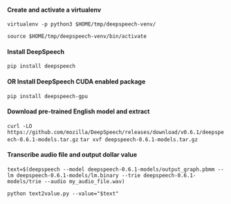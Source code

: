 #### Create and activate a virtualenv
`virtualenv -p python3 $HOME/tmp/deepspeech-venv/`

`source $HOME/tmp/deepspeech-venv/bin/activate`

#### Install DeepSpeech
`pip install deepspeech`

#### OR Install DeepSpeech CUDA enabled package
`pip install deepspeech-gpu`

#### Download pre-trained English model and extract
`curl -LO https://github.com/mozilla/DeepSpeech/releases/download/v0.6.1/deepspeech-0.6.1-models.tar.gz`
`tar xvf deepspeech-0.6.1-models.tar.gz`

#### Transcribe audio file and output dollar value
`text=$(deepspeech --model deepspeech-0.6.1-models/output_graph.pbmm --lm deepspeech-0.6.1-models/lm.binary --trie deepspeech-0.6.1-models/trie --audio my_audio_file.wav)` 

`python text2value.py --value="$text"`

